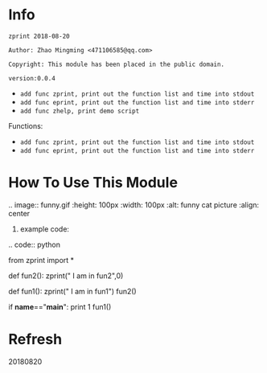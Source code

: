 Info
====
`zprint 2018-08-20`

`Author: Zhao Mingming <471106585@qq.com>`

`Copyright: This module has been placed in the public domain.`

`version:0.0.4`
- `add func zprint, print out the function list and time into stdout`
- `add func eprint, print out the function list and time into stderr`
- `add func zhelp, print demo script`

Functions:

- `add func zprint, print out the function list and time into stdout`
- `add func eprint, print out the function list and time into stderr`

How To Use This Module
======================
.. image:: funny.gif
   :height: 100px
   :width: 100px
   :alt: funny cat picture
   :align: center

1. example code:


.. code:: python

from  zprint  import *   

def fun2():
    zprint(" I am in fun2",0)

def fun1():
    zprint(" I am in fun1")
    fun2()



if __name__=="__main__":
   print 1
   fun1()



Refresh
========
20180820
